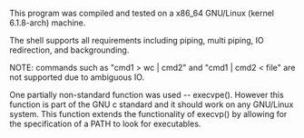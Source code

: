 This program was compiled and tested on a x86_64 GNU/Linux (kernel 6.1.8-arch) machine.

The shell supports all requirements including piping, multi piping, IO redirection, and backgrounding.

NOTE: commands such as "cmd1 > wc | cmd2" and "cmd1 | cmd2 < file" are not supported due to ambiguous IO.

One partially non-standard function was used -- execvpe(). However this function is part of the GNU c standard and it should work on any GNU/Linux system. This function extends the functionality of execvp() by allowing for the specification of a PATH to look for executables.


